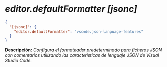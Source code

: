 <!-- Autor: Daniel Benjamin Perez Morales -->
<!-- GitHub: https://github.com/D4nitrix13 -->
<!-- GitLab: https://gitlab.com/D4nitrix13 -->
<!-- Correo electrónico: danielperezdev@proton.me -->

# ***editor.defaultFormatter [jsonc]***

```json
{
  "[jsonc]": {
    "editor.defaultFormatter": "vscode.json-language-features"
  }
}
```

**Descripción:** *Configura el formateador predeterminado para ficheros JSON con comentarios utilizando las características de lenguaje JSON de Visual Studio Code.*
